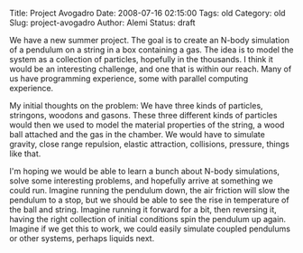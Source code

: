Title: Project Avogadro
Date: 2008-07-16 02:15:00
Tags: old
Category: old
Slug: project-avogadro
Author: Alemi
Status: draft

We have a new summer project.  The goal is to create an N-body simulation of a pendulum on a string in a box containing a gas.  The idea is to model the system as a collection of particles, hopefully in the thousands.  I think it would be an interesting challenge, and one that is within our reach.  Many of us have programming experience, some with parallel computing experience.

My initial thoughts on the problem:  We have three kinds of particles, stringons, woodons and gasons.  These three different kinds of particles would then we used to model the material properties of the string, a wood ball attached and the gas in the chamber.  We would have to simulate gravity, close range repulsion, elastic attraction, collisions, pressure, things like that.  

I'm hoping we would be able to learn a bunch about N-body simulations, solve some interesting problems, and hopefully arrive at something we could run.  Imagine running the pendulum down, the air friction will slow the pendulum to a stop, but we should be able to see the rise in temperature of the ball and string.  Imagine running it forward for a bit, then reversing it, having the right collection of initial conditions spin the pendulum up again.  Imagine if we get this to work, we could easily simulate coupled pendulums or other systems, perhaps liquids next.
